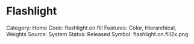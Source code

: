 # Flashlight

Category: Home
Code: flashlight.on.fill
Features: Color, Hierarchical, Weights
Source: System
Status: Released
Symbol: flashlight.on.fill2x.png